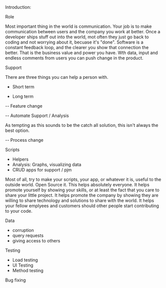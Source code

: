 Introduction:

Role

Most important thing in the world is communication. Your job is to make communication between users and the company you work at better. Once a developer ships stuff out into the world, mot often they just go back to coding and not worrying about it, becuase it's "done". Software is a constant feedback loop, and the clearer you show that connection the better. That is the business value and power you have. Wth data, input and endless comments from users you can push change in the product.

Support

There are three things you can help a person with.

- Short term


- Long term 

-- Feature change

-- Automate Support / Analysis

As tempting as this sounds to be the catch all solution, this isn't always the best option. 


-- Process change




Scripts
- Helpers
- Analysis: Graphs, visualizing data
- CRUD apps for support / pjm

Most of all, try to make your scripts, your app, or whatever it is, useful to the outside world. Open Source it. This helps absolutely everyone. It helps promote yourself by showing your skills, or at least the fact that you care to share your little project. It helps promote the company by showing they are willing to share technology and solutions to share with the world. It helps your fellow emplyees and customers should other people start contributing to your code.

Data
- corruption
- query requests
- giving access to others

Testing
- Load testing
- UI Testing
- Method testing

Bug fixing